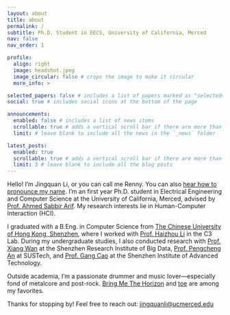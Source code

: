 ```yaml
---
layout: about
title: about
permalink: /
subtitle: Ph.D. Student in EECS, University of California, Merced
nav: false
nav_order: 1

profile:
  align: right
  image: headshot.jpeg
  image_circular: false # crops the image to make it circular
  more_info: >

selected_papers: false # includes a list of papers marked as "selected={true}"
social: true # includes social icons at the bottom of the page

announcements:
  enabled: false # includes a list of news items
  scrollable: true # adds a vertical scroll bar if there are more than 3 news items
  limit: # leave blank to include all the news in the `_news` folder

latest_posts:
  enabled: true
  scrollable: true # adds a vertical scroll bar if there are more than 3 new posts items
  limit: 3 # leave blank to include all the blog posts
---
```


Hello! I’m Jingquan Li, or you can call me Renny. You can also <a href="https://www.name-coach.com/jingquan-li" target="_blank">hear how to pronounce my name</a>. I’m an first year Ph.D. student in Electrical Engineering and Computer Science at the University of California, Merced, advised by <a href="https://www.asarif.com/" target="_blank">Prof. Ahmed Sabbir Arif</a>. My research interests lie in Human-Computer Interaction (HCI).

I graduated with a B.Eng. in Computer Science from <a href="https://www.cuhk.edu.cn/en" target="_blank">The Chinese University of Hong Kong, Shenzhen</a>, where I worked with <a href="https://sds.cuhk.edu.cn/en/teacher/498" target="_blank">Prof. Haizhou Li</a> in the C3 Lab. During my undergraduate studies, I also conducted research with <a href="https://www.sribd.cn/en/teacher/28" target="_blank">Prof. Xiang Wan</a> at the Shenzhen Research Institute of Big Data, <a href="https://scholar.google.com/citations?user=8NN-2uYAAAAJ&hl=en" target="_blank">Prof. Pengcheng An</a> at SUSTech, and <a href="https://www.suat-sz.edu.cn/info/1166/1788.htm" target="_blank">Prof. Gang Cao</a> at the Shenzhen Institute of Advanced Technology.

Outside academia, I’m a passionate drummer and music lover—especially fond of metalcore and post-rock. [Bring Me The Horizon](https://www.bmthofficial.com/) and [toe](https://www.toe.st/) are among my favorites.

Thanks for stopping by! Feel free to reach out: jingquanli@ucmerced.edu
